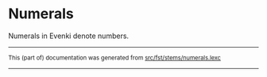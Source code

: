 # Numerals
Numerals in Evenki denote numbers.

* * *

<small>This (part of) documentation was generated from [src/fst/stems/numerals.lexc](https://github.com/giellalt/lang-evn/blob/main/src/fst/stems/numerals.lexc)</small>

---

